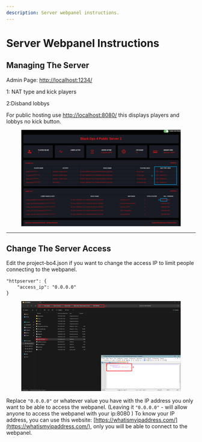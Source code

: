 ```yaml
---
description: Server webpanel instructions.
---
```


# Server Webpanel Instructions

## Managing The Server

Admin Page: [http://localhost:1234/](http://localhost:8080/)

1: NAT type and kick players

2:Disband lobbys



For public hosting use [http://localhost:8080/](http://localhost:8080/) this displays players and lobbys no kick button.

<figure><img src="../.gitbook/assets/Webpannel small most important explanation.png" alt=""><figcaption></figcaption></figure>

***

## Change The Server Access

Edit the project-bo4.json if you want to change the access IP to limit people connecting to the webpanel.

```
"httpserver": {
    "access_ip": "0.0.0.0"
}
```

<figure><img src="../.gitbook/assets/Webpannel IP.png" alt=""><figcaption></figcaption></figure>

Replace `"0.0.0.0"` or whatever value you have with the IP address you only want to be able to access the webpanel. (Leaving it `"0.0.0.0"` - will allow anyone to access the webpanel with your ip:8080 ) To know your IP address, you can use this website: [https://whatismyipaddress.com/](https://whatismyipaddress.com/), only you will be able to connect to the webpanel.

